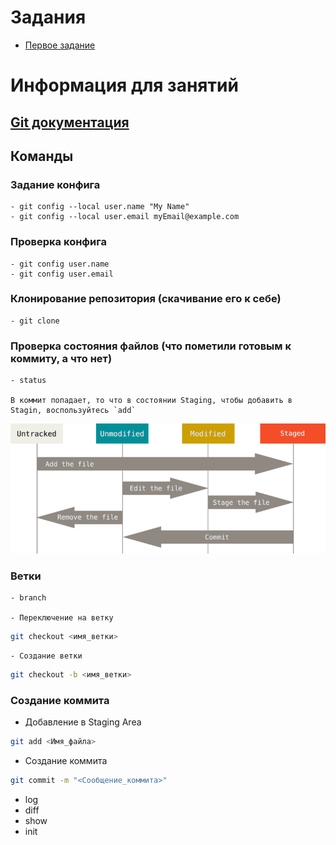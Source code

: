 # Задания

- [Первое задание](exercises/exercise_1.md)

# Информация для занятий

## [Git документация](https://git-scm.com/docs)

## Команды

### Задание конфига

    - git config --local user.name "My Name"
    - git config --local user.email myEmail@example.com

### Проверка конфига

    - git config user.name
    - git config user.email

### Клонирование репозитория (скачивание его к себе)

    - git clone

### Проверка состояния файлов (что пометили готовым к коммиту, а что нет)

    - status

    В коммит попадает, то что в состоянии Staging, чтобы добавить в Stagin, воспользуйтесь `add`

![Alt text](image-1.png)

### Ветки

    - branch

    - Переключение на ветку

```sh
git checkout <имя_ветки>
```

    - Создание ветки

```sh
git checkout -b <имя_ветки>
```

### Создание коммита

- Добавление в Staging Area

```sh
git add <Имя_файла>
```

- Создание коммита

```sh
git commit -m "<Сообщение_коммита>"
```

- log
- diff
- show
- init
